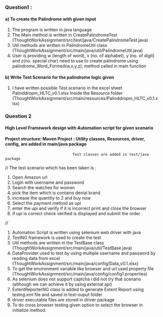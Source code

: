 ### Question1 :

#### a) To create the Palindrome with given input

1) The program is written in java language
2) The Main method is written in CreatePalindromeTest (ThoughtWorkAssignment/src/test/java/CreatePalindromeTest.java)
3) Util methods are written in PalindromeUtil class (ThoughtWorkAssignment/src/main/java/util/PalindromeUtil.java)
4) User is providing w (length of word), x (no. of alphabet), y (no. of digit) and z(no. special char) need to use to
   create palindrome using palindrome_Word_Formed(w,x,y,z); method called in main function

#### b) Write Test Scenario for the palindrome logic given

1) I have written possible Test scenario in the excel sheet Palinddropm_HLTC_v0.1.xlsx
   Inside the Resource folder (ThoughtWorkAssignment/src/main/resources/Palinddropm_HLTC_v0.1.xlsx)


### Question 2

#### High Level Framework design with Automation script for given scenario

#### Project structure: Maven Project : Utility classes, Resources, driver, config, are added in main/java package
                                   Test classes are added in test/java package

// The test scenario which has been taken is :

1) Open Amazon url
2) Login with username and password
3) Search the watches for women
4) pick the item which is contains denial brand
5) increase the quantity to 2 and buy now
6) Select the payment method as upi
7) enter the upi and verify if it is incorrect print and close the browser
8) if upi is correct check verified is displayed and submit the order

//

1) Automation Script is written using selenium web driver with java
2) TestNG framework is used to create the test
3) Util methods are written in the TestBase class (ThoughtWorkAssignment/src/main/java/util/TestBase.java)
4) DataProvider used to test by using multiple username and password by reading data from excel (ThoughtWorkAssignment/src/main/java/config/Data_v0.1.xlsx)
5) To get the environment variable like browser and url used property file  (ThoughtWorkAssignment/src/main/java/config/config1.properties)
6) As selenium does not support captcha i did not try that scenario (although we can achieve it by using external api)
7) ExtentReporterNG class is added to generate Extent Report using testng.xml file and saved in test-ouput folder
8) driver executable files are stored in driver package
9) To do cross browser testing given option to select the browser in initialize method.